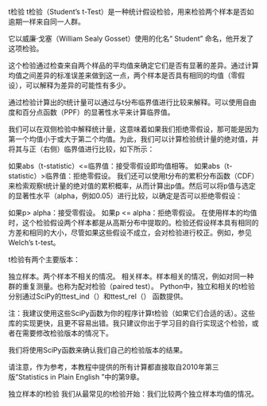 t检验
t检验（Student’s t-Test）是一种统计假设检验，用来检验两个样本是否如逾期一样来自同一人群。

它以威廉·戈塞（William Sealy Gosset）使用的化名“ Student” 命名，他开发了这项检验。

这个检验通过检查来自两个样品的平均值来确定它们是否有显著的差异。通过计算均值之间差异的标准误差来做到这一点，两个样本是否具有相同的均值（零假设），可以解释为差异的可能性有多少。

通过检验计算出的t统计量可以通过与t分布临界值进行比较来解释。可以使用自由度和百分点函数（PPF）的显著性水平来计算临界值。

我们可以在双侧检验中解释统计量，这意味着如果我们拒绝零假设，那可能是因为第一个均值小于或大于第二个均值。为此，我们可以计算检验统计量的绝对值，并将其与正（右侧）临界值进行比较，如下所示：

如果abs（t-statistic）<=临界值：接受零假设即均值相等。
如果abs（t-statistic）>临界值：拒绝零假设。
我们还可以使用t分布的累积分布函数（CDF）来检索观察t统计量的绝对值的累积概率，从而计算出p值。然后可以将p值与选定的显著性水平（alpha，例如0.05）进行比较，以确定是否可以拒绝零假设：

如果p> alpha：接受零假设。
如果p <= alpha：拒绝零假设。
在使用样本的均值时，这个检验假设两个样本都是从高斯分布中提取的。检验还假设样本具有相同的方差和相同的大小，尽管如果这些假设不成立，会对检验进行校正。例如，参见Welch’s t-test。

t检验有两个主要版本：

独立样本。两个样本不相关的情况。
相关样本。样本相关的情况，例如对同一种群的重复测量。也称为配对检验（paired test）。
Python中，独立和相关的t检验分别通过SciPy的ttest_ind（）和ttest_rel（） 函数提供。

注：我建议使用这些SciPy函数为你的程序计算t检验（如果它们合适的话）。这些库的实现更快，且更不容易出错。我只建议你出于学习目的自行实现这个检验，或者在需要修改检验版本的情况下。

我们将使用SciPy函数来确认我们自己的检验版本的结果。

请注意，作为参考，本教程中提供的所有计算都直接取自2010年第三版“Statistics in Plain English ”中的第9章。

独立样本的t检验
我们从最常见的t检验开始：我们比较两个独立样本均值的情况。
